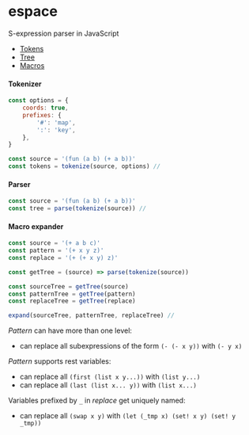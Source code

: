 espace
======

S-expression parser in JavaScript

+ [Tokens](http://adrianton3.github.io/espace/examples/tokens/)
+ [Tree](http://adrianton3.github.io/espace/examples/tree/)
+ [Macros](http://adrianton3.github.io/espace/examples/macros/)

#### Tokenizer

```javascript
const options = { 
    coords: true,
    prefixes: {
        '#': 'map',
        ':': 'key',
    },
}

const source = '(fun (a b) (+ a b))'
const tokens = tokenize(source, options) //
```

#### Parser

```javascript
const source = '(fun (a b) (+ a b))'
const tree = parse(tokenize(source)) //
```

#### Macro expander

```javascript
const source = '(+ a b c)'
const pattern = '(+ x y z)'
const replace = '(+ (+ x y) z)'

const getTree = (source) => parse(tokenize(source))

const sourceTree = getTree(source)
const patternTree = getTree(pattern)
const replaceTree = getTree(replace)

expand(sourceTree, patternTree, replaceTree) //
```

*Pattern* can have more than one level:
 
 + can replace all subexpressions of the form `(- (- x y))` with `(- y x)`
 
*Pattern* supports rest variables:

 + can replace all `(first (list x y...))` with `(list y...)`
 + can replace all `(last (list x... y))` with `(list x...)`
 
Variables prefixed by `_` in *replace* get uniquely named:

 + can replace all `(swap x y)` with `(let (_tmp x) (set! x y) (set! y _tmp))`
